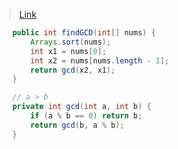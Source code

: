 > [Link](https://leetcode-cn.com/problems/find-greatest-common-divisor-of-array/)

```java
    public int findGCD(int[] nums) {
        Arrays.sort(nums);
        int x1 = nums[0];
        int x2 = nums[nums.length - 1];
        return gcd(x2, x1);
    }

    // a > b
    private int gcd(int a, int b) {
        if (a % b == 0) return b;
        return gcd(b, a % b);
    }
```